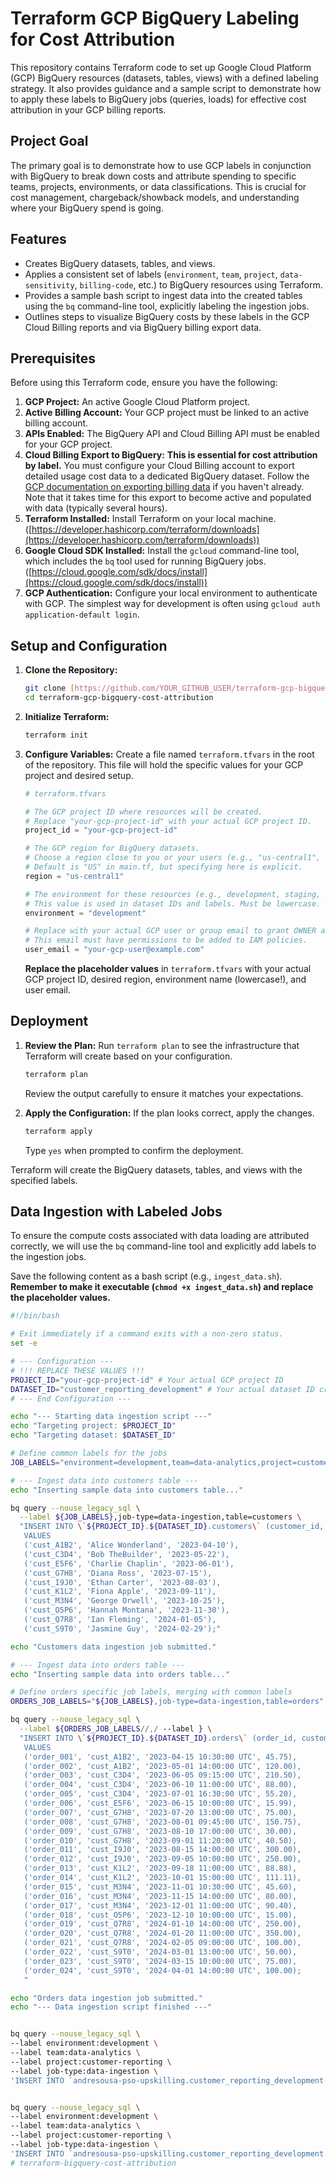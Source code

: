 # Terraform GCP BigQuery Labeling for Cost Attribution

This repository contains Terraform code to set up Google Cloud Platform (GCP) BigQuery resources (datasets, tables, views) with a defined labeling strategy. It also provides guidance and a sample script to demonstrate how to apply these labels to BigQuery jobs (queries, loads) for effective cost attribution in your GCP billing reports.

## Project Goal

The primary goal is to demonstrate how to use GCP labels in conjunction with BigQuery to break down costs and attribute spending to specific teams, projects, environments, or data classifications. This is crucial for cost management, chargeback/showback models, and understanding where your BigQuery spend is going.

## Features

* Creates BigQuery datasets, tables, and views.
* Applies a consistent set of labels (`environment`, `team`, `project`, `data-sensitivity`, `billing-code`, etc.) to BigQuery resources using Terraform.
* Provides a sample bash script to ingest data into the created tables using the `bq` command-line tool, explicitly labeling the ingestion jobs.
* Outlines steps to visualize BigQuery costs by these labels in the GCP Cloud Billing reports and via BigQuery billing export data.

## Prerequisites

Before using this Terraform code, ensure you have the following:

1.  **GCP Project:** An active Google Cloud Platform project.
2.  **Active Billing Account:** Your GCP project must be linked to an active billing account.
3.  **APIs Enabled:** The BigQuery API and Cloud Billing API must be enabled for your GCP project.
4.  **Cloud Billing Export to BigQuery:** **This is essential for cost attribution by label.** You must configure your Cloud Billing account to export detailed usage cost data to a dedicated BigQuery dataset. Follow the [GCP documentation on exporting billing data](https://cloud.google.com/billing/docs/how-to/export-data-bigquery) if you haven't already. Note that it takes time for this export to become active and populated with data (typically several hours).
5.  **Terraform Installed:** Install Terraform on your local machine. ([https://developer.hashicorp.com/terraform/downloads](https://developer.hashicorp.com/terraform/downloads))
6.  **Google Cloud SDK Installed:** Install the `gcloud` command-line tool, which includes the `bq` tool used for running BigQuery jobs. ([https://cloud.google.com/sdk/docs/install](https://cloud.google.com/sdk/docs/install))
7.  **GCP Authentication:** Configure your local environment to authenticate with GCP. The simplest way for development is often using `gcloud auth application-default login`.

## Setup and Configuration

1.  **Clone the Repository:**
    ```bash
    git clone [https://github.com/YOUR_GITHUB_USER/terraform-gcp-bigquery-cost-attribution.git](https://github.com/YOUR_GITHUB_USER/terraform-gcp-bigquery-cost-attribution.git) # Replace with your actual repo URL
    cd terraform-gcp-bigquery-cost-attribution
    ```
2.  **Initialize Terraform:**
    ```bash
    terraform init
    ```
3.  **Configure Variables:**
    Create a file named `terraform.tfvars` in the root of the repository. This file will hold the specific values for your GCP project and desired setup.

    ```terraform
    # terraform.tfvars

    # The GCP project ID where resources will be created.
    # Replace "your-gcp-project-id" with your actual GCP project ID.
    project_id = "your-gcp-project-id"

    # The GCP region for BigQuery datasets.
    # Choose a region close to you or your users (e.g., "us-central1", "europe-west2").
    # Default is "US" in main.tf, but specifying here is explicit.
    region = "us-central1"

    # The environment for these resources (e.g., development, staging, production).
    # This value is used in dataset IDs and labels. Must be lowercase.
    environment = "development"

    # Replace with your actual GCP user or group email to grant OWNER access to datasets.
    # This email must have permissions to be added to IAM policies.
    user_email = "your-gcp-user@example.com"
    ```
    **Replace the placeholder values** in `terraform.tfvars` with your actual GCP project ID, desired region, environment name (lowercase!), and user email.

## Deployment

1.  **Review the Plan:** Run `terraform plan` to see the infrastructure that Terraform will create based on your configuration.
    ```bash
    terraform plan
    ```
    Review the output carefully to ensure it matches your expectations.

2.  **Apply the Configuration:** If the plan looks correct, apply the changes.
    ```bash
    terraform apply
    ```
    Type `yes` when prompted to confirm the deployment.

Terraform will create the BigQuery datasets, tables, and views with the specified labels.

## Data Ingestion with Labeled Jobs

To ensure the compute costs associated with data loading are attributed correctly, we will use the `bq` command-line tool and explicitly add labels to the ingestion jobs.

Save the following content as a bash script (e.g., `ingest_data.sh`). **Remember to make it executable (`chmod +x ingest_data.sh`) and replace the placeholder values.**

```bash
#!/bin/bash

# Exit immediately if a command exits with a non-zero status.
set -e

# --- Configuration ---
# !!! REPLACE THESE VALUES !!!
PROJECT_ID="your-gcp-project-id" # Your actual GCP project ID
DATASET_ID="customer_reporting_development" # Your actual dataset ID created by Terraform (e.g., customer_reporting_ + your environment variable)
# --- End Configuration ---

echo "--- Starting data ingestion script ---"
echo "Targeting project: $PROJECT_ID"
echo "Targeting dataset: $DATASET_ID"

# Define common labels for the jobs
JOB_LABELS="environment=development,team=data-analytics,project=customer-reporting"

# --- Ingest data into customers table ---
echo "Inserting sample data into customers table..."

bq query --nouse_legacy_sql \
  --label ${JOB_LABELS},job-type=data-ingestion,table=customers \
  "INSERT INTO \`${PROJECT_ID}.${DATASET_ID}.customers\` (customer_id, name, signup_date)
   VALUES
   ('cust_A1B2', 'Alice Wonderland', '2023-04-10'),
   ('cust_C3D4', 'Bob TheBuilder', '2023-05-22'),
   ('cust_E5F6', 'Charlie Chaplin', '2023-06-01'),
   ('cust_G7H8', 'Diana Ross', '2023-07-15'),
   ('cust_I9J0', 'Ethan Carter', '2023-08-03'),
   ('cust_K1L2', 'Fiona Apple', '2023-09-11'),
   ('cust_M3N4', 'George Orwell', '2023-10-25'),
   ('cust_O5P6', 'Hannah Montana', '2023-11-30'),
   ('cust_Q7R8', 'Ian Fleming', '2024-01-05'),
   ('cust_S9T0', 'Jasmine Guy', '2024-02-29');"

echo "Customers data ingestion job submitted."

# --- Ingest data into orders table ---
echo "Inserting sample data into orders table..."

# Define orders specific job labels, merging with common labels
ORDERS_JOB_LABELS="${JOB_LABELS},job-type=data-ingestion,table=orders"

bq query --nouse_legacy_sql \
  --label ${ORDERS_JOB_LABELS//,/ --label } \
  "INSERT INTO \`${PROJECT_ID}.${DATASET_ID}.orders\` (order_id, customer_id, order_date, amount)
   VALUES
   ('order_001', 'cust_A1B2', '2023-04-15 10:30:00 UTC', 45.75),
   ('order_002', 'cust_A1B2', '2023-05-01 14:00:00 UTC', 120.00),
   ('order_003', 'cust_C3D4', '2023-06-05 09:15:00 UTC', 210.50),
   ('order_004', 'cust_C3D4', '2023-06-10 11:00:00 UTC', 88.00),
   ('order_005', 'cust_C3D4', '2023-07-01 16:30:00 UTC', 55.20),
   ('order_006', 'cust_E5F6', '2023-06-15 10:00:00 UTC', 15.99),
   ('order_007', 'cust_G7H8', '2023-07-20 13:00:00 UTC', 75.00),
   ('order_008', 'cust_G7H8', '2023-08-01 09:45:00 UTC', 150.75),
   ('order_009', 'cust_G7H8', '2023-08-10 17:00:00 UTC', 30.00),
   ('order_010', 'cust_G7H8', '2023-09-01 11:20:00 UTC', 40.50),
   ('order_011', 'cust_I9J0', '2023-08-15 14:00:00 UTC', 300.00),
   ('order_012', 'cust_I9J0', '2023-09-05 10:00:00 UTC', 250.00),
   ('order_013', 'cust_K1L2', '2023-09-18 11:00:00 UTC', 88.88),
   ('order_014', 'cust_K1L2', '2023-10-01 15:00:00 UTC', 111.11),
   ('order_015', 'cust_M3N4', '2023-11-01 10:30:00 UTC', 45.60),
   ('order_016', 'cust_M3N4', '2023-11-15 14:00:00 UTC', 80.00),
   ('order_017', 'cust_M3N4', '2023-12-01 11:00:00 UTC', 90.40),
   ('order_018', 'cust_O5P6', '2023-12-10 10:00:00 UTC', 15.00),
   ('order_019', 'cust_Q7R8', '2024-01-10 14:00:00 UTC', 250.00),
   ('order_020', 'cust_Q7R8', '2024-01-20 11:00:00 UTC', 350.00),
   ('order_021', 'cust_Q7R8', '2024-02-05 09:00:00 UTC', 100.00),
   ('order_022', 'cust_S9T0', '2024-03-01 13:00:00 UTC', 50.00),
   ('order_023', 'cust_S9T0', '2024-03-15 10:00:00 UTC', 75.00),
   ('order_024', 'cust_S9T0', '2024-04-01 14:00:00 UTC', 100.00);
   "

echo "Orders data ingestion job submitted."
echo "--- Data ingestion script finished ---"


bq query --nouse_legacy_sql \
--label environment:development \
--label team:data-analytics \
--label project:customer-reporting \
--label job-type:data-ingestion \
'INSERT INTO `andresousa-pso-upskilling.customer_reporting_development.customers` (customer_id, name, signup_date) VALUES ("cust_A1B2", "Alice Wonderland", "2023-04-10"), ("cust_C3D4", "Bob TheBuilder", "2023-05-22") ;'


bq query --nouse_legacy_sql \
--label environment:development \
--label team:data-analytics \
--label project:customer-reporting \
--label job-type:data-ingestion \
'INSERT INTO `andresousa-pso-upskilling.customer_reporting_development.orders` (order_id, customer_id, order_date, amount) VALUES ("order_001", "cust_A1B2", "2023-04-15 10:30:00 UTC", 45.75), ("order_002", "cust_A1B2", "2023-05-01 14:00:00 UTC", 120.00) ;'
# terraform-bigquery-cost-attribution
